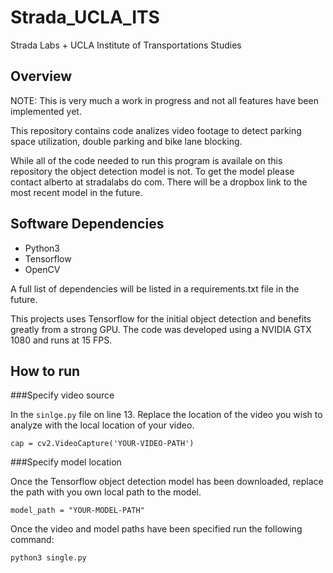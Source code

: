 # Strada_UCLA_ITS
Strada Labs + UCLA Institute of Transportations Studies


## Overview

NOTE: This is very much a work in progress and not all features have been implemented yet.

This repository contains code analizes video footage to detect parking space utilization, double parking and bike lane blocking. 

While all of the code needed to run this program is availale on this repository the object detection model is not. To get the model please contact alberto at stradalabs do com. There will be a dropbox link to the most recent model in the future.

## Software Dependencies
- Python3
- Tensorflow
- OpenCV

A full list of dependencies will be listed in a requirements.txt file in the future.

This projects uses Tensorflow for the initial object detection and benefits greatly from a strong GPU. The code was developed using a NVIDIA GTX 1080 and runs at 15 FPS. 

## How to run

###Specify video source

In the `sinlge.py` file on line 13. Replace the location of the video you wish to analyze with the local location of your video.

`cap = cv2.VideoCapture('YOUR-VIDEO-PATH')`

###Specify model location

Once the Tensorflow object detection model has been downloaded, replace the path with you own local path to the model.

`model_path = "YOUR-MODEL-PATH"`

Once the video and model paths have been specified run the following command:

`python3 single.py`


